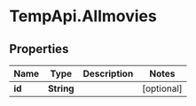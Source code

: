 # TempApi.Allmovies

## Properties

Name | Type | Description | Notes
------------ | ------------- | ------------- | -------------
**id** | **String** |  | [optional] 


